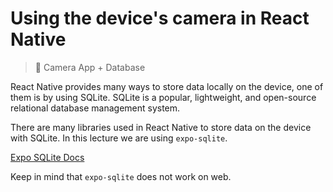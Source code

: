 # Using the device's camera in React Native

> 📱 Camera App + Database

React Native provides many ways to store data locally on the device, one of them is by using SQLite. SQLite is a popular, lightweight, and open-source relational database management system.

There are many libraries used in React Native to store data on the device  with SQLite. In this lecture we are using `expo-sqlite`.

[Expo SQLite Docs](https://docs.expo.dev/versions/latest/sdk/sqlite/)

Keep in mind that `expo-sqlite` does not work on web.
